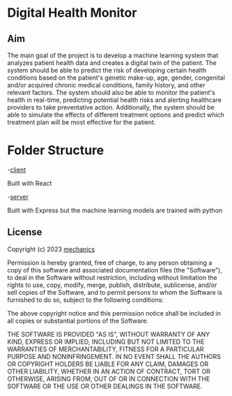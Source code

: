 # Digital Health Monitor

## Aim
The main goal of the project is to develop a machine learning system that analyzes patient health data and creates a digital twin of the patient.
The system should be able to predict the risk of developing certain health conditions based on the patient's genetic make-up, age, gender, congenital and/or acquired chronic medical conditions, family history, and other relevant factors.
The system should also be able to monitor the patient's health in real-time, predicting potential health risks and alerting healthcare providers to take preventative action.
Additionally, the system should be able to simulate the effects of different treatment options and predict which treatment plan will be most effective for the patient.

# Folder Structure
-[client](https://github.com/MissTipo/digital-health-monitor/tree/master/client)

Built with React

-[server](https://github.com/MissTipo/digital-health-monitor/tree/master/server)

Built with Express but the machine learning models are trained with python



## License
Copyright (c) 2023 [mechanics](https://github.com/MissTipo/alx-peer_group_discussions)

Permission is hereby granted, free of charge, to any person obtaining a copy of this software and associated documentation files (the "Software"), to deal in the Software without restriction, including without limitation the rights to use, copy, modify, merge, publish, distribute, sublicense, and/or sell copies of the Software, and to permit persons to whom the Software is furnished to do so, subject to the following conditions:

The above copyright notice and this permission notice shall be included in all copies or substantial portions of the Software.

THE SOFTWARE IS PROVIDED "AS IS", WITHOUT WARRANTY OF ANY KIND, EXPRESS OR IMPLIED, INCLUDING BUT NOT LIMITED TO THE WARRANTIES OF MERCHANTABILITY, FITNESS FOR A PARTICULAR PURPOSE AND NONINFRINGEMENT. IN NO EVENT SHALL THE AUTHORS OR COPYRIGHT HOLDERS BE LIABLE FOR ANY CLAIM, DAMAGES OR OTHER LIABILITY, WHETHER IN AN ACTION OF CONTRACT, TORT OR OTHERWISE, ARISING FROM, OUT OF OR IN CONNECTION WITH THE SOFTWARE OR THE USE OR OTHER DEALINGS IN THE SOFTWARE.
